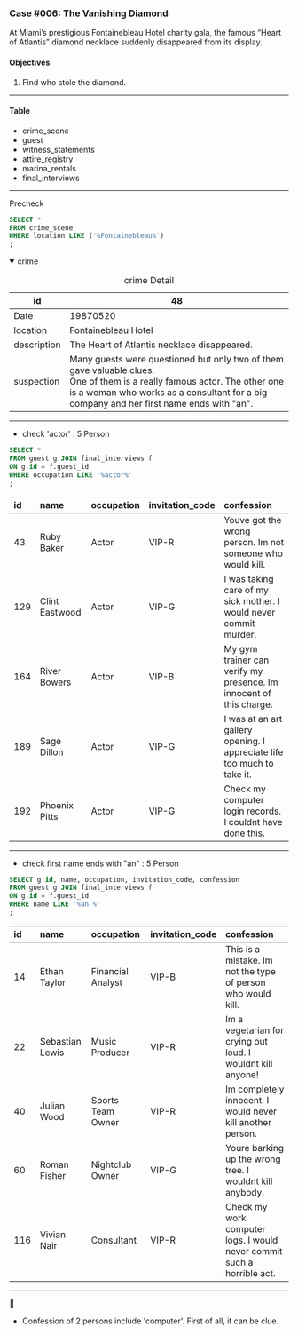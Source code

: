 ### Case #006: The Vanishing Diamond
At Miami’s prestigious Fontainebleau Hotel charity gala, the famous “Heart of Atlantis” diamond necklace suddenly disappeared from its display.
  
#### Objectives
1. Find who stole the diamond.
---
#### Table
* crime_scene
* guest
* witness_statements
* attire_registry
* marina_rentals
* final_interviews
---
Precheck
```SQL
SELECT *
FROM crime_scene
WHERE location LIKE ('%Fontainebleau%')
;
```

<details open><summary> crime </summary>

  
<table>
  <caption> crime Detail </caption>
  <thead>
    <tr>
      <th>id</th> <th>48</th>
    </tr>
  </thead>
    <tr>
    <td> Date </td> <td>19870520</td>
  </tr>
  <tr>
    <td> location </td> <td>Fontainebleau Hotel</td>
  </tr>
  <tr>
    <td> description </td> <td>The Heart of Atlantis necklace disappeared. </td>
  </tr>
    <tr>
    <td> suspection </td> <td>Many guests were questioned but only two of them gave valuable clues. </br> One of them is a really famous actor. The other one is a woman who works as a consultant for a big company and her first name ends with "an".</td>
  </tr>
</table>
</details>

---
* check 'actor' : 5 Person
```sql
SELECT *
FROM guest g JOIN final_interviews f
ON g.id = f.guest_id
WHERE occupation LIKE '%actor%'
;
```
|id|name|occupation|invitation_code|confession|
|:----|:----|:----|:----|:----|
|43|Ruby Baker|Actor|VIP-R|Youve got the wrong person. Im not someone who would kill.|
|129|Clint Eastwood|Actor|VIP-G|I was taking care of my sick mother. I would never commit murder.|
|164|River Bowers|Actor|VIP-B|My gym trainer can verify my presence. Im innocent of this charge.|
|189|Sage Dillon|Actor|VIP-G|I was at an art gallery opening. I appreciate life too much to take it.|
|192|Phoenix Pitts|Actor|VIP-G|Check my computer login records. I couldnt have done this.|
---
* check first name ends with "an" : 5 Person
```sql
SELECT g.id, name, occupation, invitation_code, confession
FROM guest g JOIN final_interviews f
ON g.id = f.guest_id
WHERE name LIKE '%an %'
;
```
|id|name|occupation|invitation_code|confession|
|:----|:----|:----|:----|:----|
|14|Ethan Taylor|Financial Analyst|VIP-B|This is a mistake. Im not the type of person who would kill.|
|22|Sebastian Lewis|Music Producer|VIP-R|Im a vegetarian for crying out loud. I wouldnt kill anyone!|
|40|Julian Wood|Sports Team Owner|VIP-R|Im completely innocent. I would never kill another person.|
|60|Roman Fisher|Nightclub Owner|VIP-G|Youre barking up the wrong tree. I wouldnt kill anybody.|
|116|Vivian Nair|Consultant|VIP-R|Check my work computer logs. I would never commit such a horrible act.|
---
🧐
* Confession of 2 persons include 'computer'. First of all, it can be clue.
